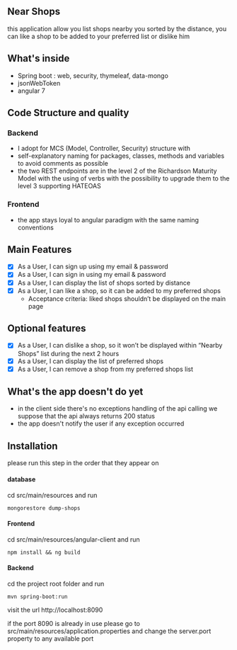 Near Shops
--------------

this application allow you list shops nearby you sorted by the distance,
 you can like a shop to be added to your preferred list or dislike him 

What's inside
---------------
- Spring boot : web, security, thymeleaf, data-mongo
- jsonWebToken
- angular 7

Code Structure and quality
----------------
### Backend
- I adopt for MCS (Model, Controller, Security) structure with 
- self-explanatory naming for packages, classes, methods and variables to avoid comments as possible
- the two REST endpoints  are in the level 2 of the Richardson Maturity Model with the using of verbs with the possibility to upgrade them to the level 3 supporting HATEOAS


### Frontend

- the app stays loyal to angular paradigm with the same naming conventions



Main Features
---------------

- [x] As a User, I can sign up using my email & password
- [x] As a User, I can sign in using my email & password
- [x] As a User, I can display the list of shops sorted by distance
- [x] As a User, I can like a shop, so it can be added to my preferred shops
  - Acceptance criteria: liked shops shouldn’t be displayed on the main page

Optional features
---------------
- [x] As a User, I can dislike a shop, so it won’t be displayed within “Nearby Shops” list during the next 2 hours
- [x] As a User, I can display the list of preferred shops
- [x] As a User, I can remove a shop from my preferred shops list

What's the app doesn't do yet
-----------------------------
- in the client side there's no exceptions handling of the api calling we suppose that the api always returns 200 status
- the app doesn't notify the user if any exception occurred


Installation
-----------------
please run this step in the order that they appear on

#### database

cd src/main/resources and run 
```
mongorestore dump-shops
```
#### Frontend
cd src/main/resources/angular-client and run
```
npm install && ng build
```

#### Backend
cd the project root folder and run 
```
mvn spring-boot:run
```

visit the url  http://localhost:8090

if the port 8090 is already in use please go to src/main/resources/application.properties and change the server.port property to any available port 

